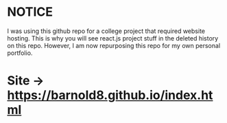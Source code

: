 # NOTICE

I was using this github repo for a college project that required website hosting. This is why you will see react.js project stuff in the deleted history on this repo. However, I am now repurposing this repo for my own personal portfolio. 

# Site -> https://barnold8.github.io/index.html
